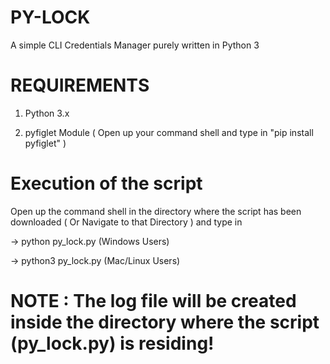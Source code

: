 # PY-LOCK

A simple CLI Credentials Manager purely written in Python 3

# REQUIREMENTS

1. Python 3.x

2. pyfiglet Module ( Open up your command shell and type in "pip install pyfiglet" )

# Execution of the script

Open up the command shell in the directory where the script has been downloaded ( Or Navigate to that Directory ) and type in

-> python py_lock.py (Windows Users)

-> python3 py_lock.py (Mac/Linux Users)



# NOTE : The log file will be created inside the directory where the script (py_lock.py) is residing!
